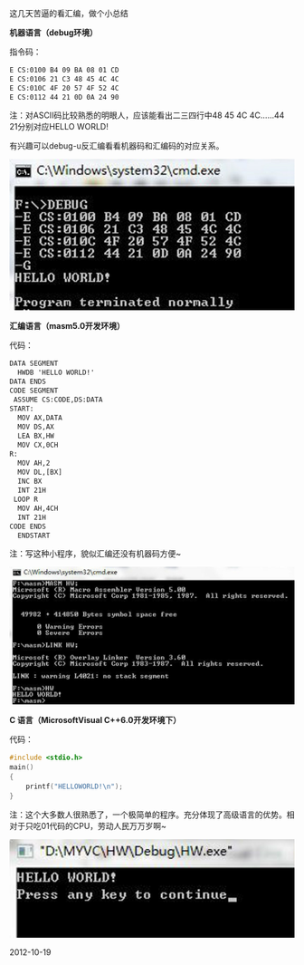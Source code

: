 
这几天苦逼的看汇编，做个小总结

**机器语言（debug环境）**

指令码：

```
E CS:0100 B4 09 BA 08 01 CD
E CS:0106 21 C3 48 45 4C 4C
E CS:010C 4F 20 57 4F 52 4C
E CS:0112 44 21 0D 0A 24 90
```

注：对ASCII码比较熟悉的明眼人，应该能看出二三四行中48 45 4C 4C……44 21分别对应HELLO WORLD!

有兴趣可以debug-u反汇编看看机器码和汇编码的对应关系。

![](assets/HELLO%20WORLD!/机器语言HW.jpg)

**汇编语言（masm5.0开发环境）**

代码：

```
DATA SEGMENT
  HWDB 'HELLO WORLD!'
DATA ENDS
CODE SEGMENT
 ASSUME CS:CODE,DS:DATA
START:
  MOV AX,DATA
  MOV DS,AX
  LEA BX,HW
  MOV CX,0CH
R:
  MOV AH,2
  MOV DL,[BX]
  INC BX
  INT 21H
 LOOP R
  MOV AH,4CH
  INT 21H
CODE ENDS
  ENDSTART
```

注：写这种小程序，貌似汇编还没有机器码方便~

![](assets/HELLO%20WORLD!/汇编语言HW.jpg)

**C 语言（MicrosoftVisual C++6.0开发环境下）**

代码：

```c
#include <stdio.h>
main()
{
    printf("HELLOWORLD!\n");
} 
```

注：这个大多数人很熟悉了，一个极简单的程序。充分体现了高级语言的优势。相对于只吃01代码的CPU，劳动人民万万岁啊~

![](assets/HELLO%20WORLD!/C语言HW.jpg)

2012-10-19
